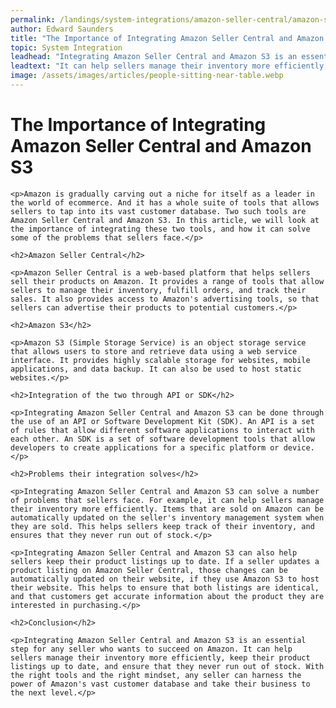 ```yaml
---
permalink: /landings/system-integrations/amazon-seller-central/amazon-s3
author: Edward Saunders
title: "The Importance of Integrating Amazon Seller Central and Amazon S3"
topic: System Integration
leadhead: "Integrating Amazon Seller Central and Amazon S3 is an essential step for any seller who wants to succeed on Amazon"
leadtext: "It can help sellers manage their inventory more efficiently, keep their product listings up to date, and ensure that they never run out of stock. With the right tools and the right mindset, any seller can harness the power of Amazon's vast customer database and take their business to the next level."
image: /assets/images/articles/people-sitting-near-table.webp
---
```

<div class="arttext">
	<h1>The Importance of Integrating Amazon Seller Central and Amazon S3</h1>

	<p>Amazon is gradually carving out a niche for itself as a leader in the world of ecommerce. And it has a whole suite of tools that allows sellers to tap into its vast customer database. Two such tools are Amazon Seller Central and Amazon S3. In this article, we will look at the importance of integrating these two tools, and how it can solve some of the problems that sellers face.</p>

	<h2>Amazon Seller Central</h2>

	<p>Amazon Seller Central is a web-based platform that helps sellers sell their products on Amazon. It provides a range of tools that allow sellers to manage their inventory, fulfill orders, and track their sales. It also provides access to Amazon's advertising tools, so that sellers can advertise their products to potential customers.</p>

	<h2>Amazon S3</h2>

	<p>Amazon S3 (Simple Storage Service) is an object storage service that allows users to store and retrieve data using a web service interface. It provides highly scalable storage for websites, mobile applications, and data backup. It can also be used to host static websites.</p>

	<h2>Integration of the two through API or SDK</h2>

	<p>Integrating Amazon Seller Central and Amazon S3 can be done through the use of an API or Software Development Kit (SDK). An API is a set of rules that allow different software applications to interact with each other. An SDK is a set of software development tools that allow developers to create applications for a specific platform or device.</p>

	<h2>Problems their integration solves</h2>

	<p>Integrating Amazon Seller Central and Amazon S3 can solve a number of problems that sellers face. For example, it can help sellers manage their inventory more efficiently. Items that are sold on Amazon can be automatically updated on the seller's inventory management system when they are sold. This helps sellers keep track of their inventory, and ensures that they never run out of stock.</p>

	<p>Integrating Amazon Seller Central and Amazon S3 can also help sellers keep their product listings up to date. If a seller updates a product listing on Amazon Seller Central, those changes can be automatically updated on their website, if they use Amazon S3 to host their website. This helps to ensure that both listings are identical, and that customers get accurate information about the product they are interested in purchasing.</p>

	<h2>Conclusion</h2>

	<p>Integrating Amazon Seller Central and Amazon S3 is an essential step for any seller who wants to succeed on Amazon. It can help sellers manage their inventory more efficiently, keep their product listings up to date, and ensure that they never run out of stock. With the right tools and the right mindset, any seller can harness the power of Amazon's vast customer database and take their business to the next level.</p>

</div>